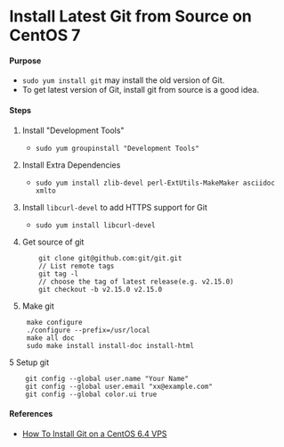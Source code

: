 # Install Latest Git from Source on CentOS 7

#### Purpose
* `sudo yum install git` may install the old version of Git.
* To get latest version of Git, install git from source is a good idea.

#### Steps
1. Install "Development Tools"
    * `sudo yum groupinstall "Development Tools"`

2. Install Extra Dependencies
    * `sudo yum install zlib-devel perl-ExtUtils-MakeMaker asciidoc xmlto`

3. Install `libcurl-devel` to add HTTPS support for Git
    * `sudo yum install libcurl-devel`

4. Get source of git

           git clone git@github.com:git/git.git
           // List remote tags
           git tag -l
           // choose the tag of latest release(e.g. v2.15.0)
           git checkout -b v2.15.0 v2.15.0

5. Make git

        make configure
        ./configure --prefix=/usr/local
        make all doc
        sudo make install install-doc install-html

5 Setup git

        git config --global user.name "Your Name"
        git config --global user.email "xx@example.com"
        git config --global color.ui true

#### References
* [How To Install Git on a CentOS 6.4 VPS](https://www.digitalocean.com/community/tutorials/how-to-install-git-on-a-centos-6-4-vps)
 

